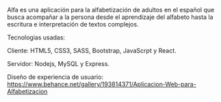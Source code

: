 Alfa es una aplicación para la alfabetización de adultos en el español que busca acompañar a la persona desde el aprendizaje del alfabeto hasta la escritura e interpretación de textos complejos. 

Tecnologias usadas: 

Cliente: 
HTML5, CSS3, SASS, Bootstrap, JavaScrpt y React. 

Servidor:
Nodejs, MySQL y Express.

Diseño de experiencia de usuario: https://www.behance.net/gallery/193814371/Aplicacion-Web-para-Alfabetizacion
